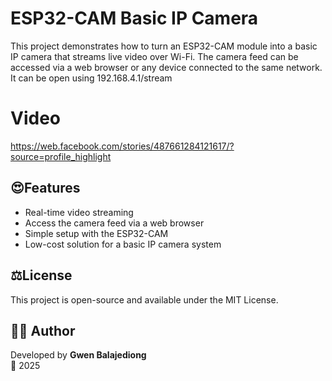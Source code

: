 
# ESP32-CAM Basic IP Camera

This project demonstrates how to turn an ESP32-CAM module into a basic IP camera that streams live video over Wi-Fi. The camera feed can be accessed via a web browser or any device connected to the same network. It can be open using 192.168.4.1/stream

# Video
https://web.facebook.com/stories/487661284121617/?source=profile_highlight

## 😍Features
- Real-time video streaming
- Access the camera feed via a web browser
- Simple setup with the ESP32-CAM
- Low-cost solution for a basic IP camera system

## ⚖️License
This project is open-source and available under the MIT License.

## 🙋‍♂️ Author

Developed by **Gwen Balajediong**  
📅 2025
